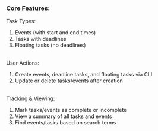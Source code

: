 <h3>Core Features:</h3>
Task Types:
<ol>
<li>Events (with start and end times)</li>
<li>Tasks with deadlines</li>
<li>Floating tasks (no deadlines)</li>
</ol>
<br>
User Actions:
<ol>
<li>Create events, deadline tasks, and floating tasks via CLI</li>
<li>Update or delete tasks/events after creation</li>
</ol>
<br>
Tracking & Viewing:
<ol>
<li>Mark tasks/events as complete or incomplete</li>
<li>View a summary of all tasks and events</li>
<li>Find events/tasks based on search terms</li>
</ol>

